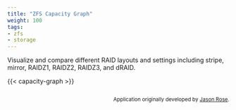 ```yaml
---
title: "ZFS Capacity Graph"
weight: 100
tags:
- zfs
- storage
---
```


Visualize and compare different RAID layouts and settings including stripe, mirror, RAIDZ1, RAIDZ2, RAIDZ3, and dRAID.

{{< capacity-graph >}}

<div style="text-align: right; font-size: smaller; padding-top: 1em;">
    Application originally developed by <a href="https://jro.io/capacity/">Jason Rose</a>.
</div>
